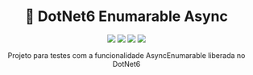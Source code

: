 <h1 align="center">
    🚀 DotNet6 Enumarable Async
</h1>

<p align="center">
  <!-- <img src="https://img.shields.io/static/v1?label=golang&message=1.15&color=7fd5ea&logo=go" />
  <img src="https://img.shields.io/static/v1?label=rabbitmq&message=3.8.9&color=FF6600&logo=rabbitmq" /> -->
  <img src="https://img.shields.io/static/v1?label=docker&message=19.03.13&color=0073ec&logo=docker" />
  <img src="https://img.shields.io/static/v1?label=kubernets&message=1.19.3&color=326CE5&logo=kubernetes" />
  <img src="https://img.shields.io/badge/last%20commit-march-important" />
  <img src="https://img.shields.io/badge/license-MIT-success"/>
</p>

<p align="center">Projeto para testes com a funcionalidade AsyncEnumarable liberada no DotNet6</p>